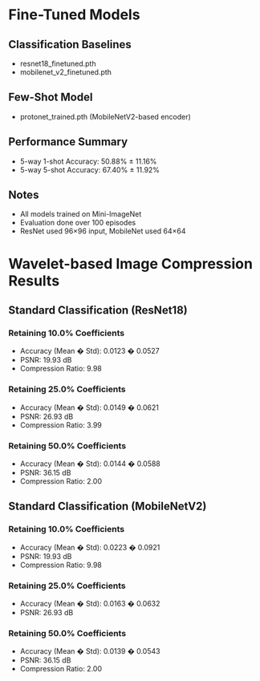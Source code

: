 # Fine-Tuned Models

## Classification Baselines
- resnet18_finetuned.pth
- mobilenet_v2_finetuned.pth

## Few-Shot Model
- protonet_trained.pth (MobileNetV2-based encoder)

## Performance Summary
- 5-way 1-shot Accuracy: 50.88% ± 11.16%
- 5-way 5-shot Accuracy: 67.40% ± 11.92%

## Notes
- All models trained on Mini-ImageNet
- Evaluation done over 100 episodes
- ResNet used 96×96 input, MobileNet used 64×64

# Wavelet-based Image Compression Results

## Standard Classification (ResNet18)
### Retaining 10.0% Coefficients
- Accuracy (Mean � Std): 0.0123 � 0.0527
- PSNR: 19.93 dB
- Compression Ratio: 9.98

### Retaining 25.0% Coefficients
- Accuracy (Mean � Std): 0.0149 � 0.0621
- PSNR: 26.93 dB
- Compression Ratio: 3.99

### Retaining 50.0% Coefficients
- Accuracy (Mean � Std): 0.0144 � 0.0588
- PSNR: 36.15 dB
- Compression Ratio: 2.00

## Standard Classification (MobileNetV2)
### Retaining 10.0% Coefficients
- Accuracy (Mean � Std): 0.0223 � 0.0921
- PSNR: 19.93 dB
- Compression Ratio: 9.98

### Retaining 25.0% Coefficients
- Accuracy (Mean � Std): 0.0163 � 0.0632
- PSNR: 26.93 dB

### Retaining 50.0% Coefficients
- Accuracy (Mean � Std): 0.0139 � 0.0543
- PSNR: 36.15 dB
- Compression Ratio: 2.00
